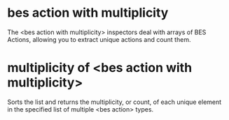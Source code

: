 # bes action with multiplicity

The &lt;bes action with multiplicity&gt; inspectors deal with arrays of BES Actions, allowing you to extract unique actions and count them.

# multiplicity of &lt;bes action with multiplicity&gt;

Sorts the list and returns the multiplicity, or count, of each unique element in the specified list of multiple &lt;bes action&gt; types.
